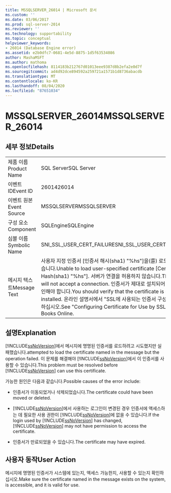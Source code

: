 ```yaml
---
title: MSSQLSERVER_26014 | Microsoft 문서
ms.custom: ''
ms.date: 03/06/2017
ms.prod: sql-server-2014
ms.reviewer: ''
ms.technology: supportability
ms.topic: conceptual
helpviewer_keywords:
- 26014 (Database Engine error)
ms.assetid: e2b0dfc7-0681-4e5d-8875-1d5f63534086
author: MashaMSFT
ms.author: mathoma
ms.openlocfilehash: 8114183b212767d01013eee9387d8b2efa2e0d7f
ms.sourcegitcommit: ad4d92dce894592a259721a1571b1d8736abacdb
ms.translationtype: MT
ms.contentlocale: ko-KR
ms.lasthandoff: 08/04/2020
ms.locfileid: "87651034"
---
```

# <a name="mssqlserver_26014"></a><span data-ttu-id="7f19f-102">MSSQLSERVER_26014</span><span class="sxs-lookup"><span data-stu-id="7f19f-102">MSSQLSERVER_26014</span></span>
    
## <a name="details"></a><span data-ttu-id="7f19f-103">세부 정보</span><span class="sxs-lookup"><span data-stu-id="7f19f-103">Details</span></span>  
  
|||  
|-|-|  
|<span data-ttu-id="7f19f-104">제품 이름</span><span class="sxs-lookup"><span data-stu-id="7f19f-104">Product Name</span></span>|<span data-ttu-id="7f19f-105">SQL Server</span><span class="sxs-lookup"><span data-stu-id="7f19f-105">SQL Server</span></span>|  
|<span data-ttu-id="7f19f-106">이벤트 ID</span><span class="sxs-lookup"><span data-stu-id="7f19f-106">Event ID</span></span>|<span data-ttu-id="7f19f-107">26014</span><span class="sxs-lookup"><span data-stu-id="7f19f-107">26014</span></span>|  
|<span data-ttu-id="7f19f-108">이벤트 원본</span><span class="sxs-lookup"><span data-stu-id="7f19f-108">Event Source</span></span>|<span data-ttu-id="7f19f-109">MSSQLSERVER</span><span class="sxs-lookup"><span data-stu-id="7f19f-109">MSSQLSERVER</span></span>|  
|<span data-ttu-id="7f19f-110">구성 요소</span><span class="sxs-lookup"><span data-stu-id="7f19f-110">Component</span></span>|<span data-ttu-id="7f19f-111">SQLEngine</span><span class="sxs-lookup"><span data-stu-id="7f19f-111">SQLEngine</span></span>|  
|<span data-ttu-id="7f19f-112">심볼 이름</span><span class="sxs-lookup"><span data-stu-id="7f19f-112">Symbolic Name</span></span>|<span data-ttu-id="7f19f-113">SNI_SSL_USER_CERT_FAILURE</span><span class="sxs-lookup"><span data-stu-id="7f19f-113">SNI_SSL_USER_CERT_FAILURE</span></span>|  
|<span data-ttu-id="7f19f-114">메시지 텍스트</span><span class="sxs-lookup"><span data-stu-id="7f19f-114">Message Text</span></span>|<span data-ttu-id="7f19f-115">사용자 지정 인증서 [인증서 해시(sha1) "%hs"]을(를) 로드할 수 없습니다.</span><span class="sxs-lookup"><span data-stu-id="7f19f-115">Unable to load user-specified certificate [Cert Hash(sha1) "%hs"].</span></span> <span data-ttu-id="7f19f-116">서버가 연결을 허용하지 않습니다.</span><span class="sxs-lookup"><span data-stu-id="7f19f-116">The server will not accept a connection.</span></span> <span data-ttu-id="7f19f-117">인증서가 제대로 설치되어 있는지 확인해야 합니다.</span><span class="sxs-lookup"><span data-stu-id="7f19f-117">You should verify that the certificate is correctly installed.</span></span> <span data-ttu-id="7f19f-118">온라인 설명서에서 "SSL에 사용되는 인증서 구성"을 참조하십시오.</span><span class="sxs-lookup"><span data-stu-id="7f19f-118">See "Configuring Certificate for Use by SSL" in Books Online.</span></span>|  
  
## <a name="explanation"></a><span data-ttu-id="7f19f-119">설명</span><span class="sxs-lookup"><span data-stu-id="7f19f-119">Explanation</span></span>  
 [!INCLUDE[ssNoVersion](../../includes/ssnoversion-md.md)]<span data-ttu-id="7f19f-120">에서 메시지에 명명된 인증서를 로드하려고 시도했지만 실패했습니다.</span><span class="sxs-lookup"><span data-stu-id="7f19f-120">attempted to load the certificate named in the message but the operation failed.</span></span> <span data-ttu-id="7f19f-121">이 문제를 해결해야 [!INCLUDE[ssNoVersion](../../includes/ssnoversion-md.md)]에서 이 인증서를 사용할 수 있습니다.</span><span class="sxs-lookup"><span data-stu-id="7f19f-121">This problem must be resolved before [!INCLUDE[ssNoVersion](../../includes/ssnoversion-md.md)] can use this certificate.</span></span>  
  
 <span data-ttu-id="7f19f-122">가능한 원인은 다음과 같습니다.</span><span class="sxs-lookup"><span data-stu-id="7f19f-122">Possible causes of the error include:</span></span>  
  
-   <span data-ttu-id="7f19f-123">인증서가 이동되었거나 삭제되었습니다.</span><span class="sxs-lookup"><span data-stu-id="7f19f-123">The certificate could have been moved or deleted.</span></span>  
  
-   <span data-ttu-id="7f19f-124">[!INCLUDE[ssNoVersion](../../includes/ssnoversion-md.md)]에서 사용하는 로그인이 변경된 경우 인증서에 액세스하는 데 필요한 사용 권한이 [!INCLUDE[ssNoVersion](../../includes/ssnoversion-md.md)]에 없을 수 있습니다.</span><span class="sxs-lookup"><span data-stu-id="7f19f-124">If the login used by [!INCLUDE[ssNoVersion](../../includes/ssnoversion-md.md)] has changed, [!INCLUDE[ssNoVersion](../../includes/ssnoversion-md.md)] may not have permission to access the certificate.</span></span>  
  
-   <span data-ttu-id="7f19f-125">인증서가 만료되었을 수 있습니다.</span><span class="sxs-lookup"><span data-stu-id="7f19f-125">The certificate may have expired.</span></span>  
  
## <a name="user-action"></a><span data-ttu-id="7f19f-126">사용자 동작</span><span class="sxs-lookup"><span data-stu-id="7f19f-126">User Action</span></span>  
 <span data-ttu-id="7f19f-127">메시지에 명명된 인증서가 시스템에 있는지, 액세스 가능한지, 사용할 수 있는지 확인하십시오.</span><span class="sxs-lookup"><span data-stu-id="7f19f-127">Make sure the certificate named in the message exists on the system, is accessible, and it is valid for use.</span></span>  
  
  
